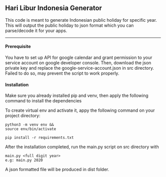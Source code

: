 ## Hari Libur Indonesia Generator
This code is meant to generate Indonesian public holiday for specific year. This will output the public holiday to json format which you can parse/decode it for your apps.

---
#### Prerequisite
You have to set up API for google calendar and grant permission to your service account on google developer console. Then, download the json private key and replace the google-service-account.json in src directory. Failed to do so, may prevent the script to work properly.

#### Installation
Make sure you already installed pip and venv, then apply the following command to install the dependencies

To create virtual env and activate it, appy the following command on your project directory:

```
python3 -m venv env &&
source env/bin/activate
```
```
pip install -r requirements.txt
```
After the installation completed, run the main.py script on src directory with

    main.py <full digit year>
    e.g: main.py 2020

A json formatted file will be produced in dist folder.